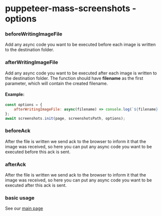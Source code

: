 # puppeteer-mass-screenshots - options
### beforeWritingImageFile
Add any async code you want to be executed before each image is written to the destination folder.

### afterWritingImageFile
Add any async code you want to be executed after each image is written to the destination folder.
The function should have **filename** as the first parameter, which will contain the created filename.

#### Example:
```javascript
const options = {
    afterWritingImageFile: async(filename) => console.log(`${filename} was written`)
};
await screenshots.init(page, screenshotsPath, options);
```

### beforeAck
After the file is written we send ack to the browser to inform it that the image was received, so here
you can put any async code you want to be executed before this ack is sent.

### afterAck
After the file is written we send ack to the browser to inform it that the image was received, so here
you can put any async code you want to be executed after this ack is sent.

### basic usage
See our [main page](./README.md "Puppeteer mass screenshots") 


